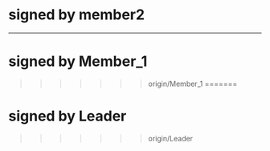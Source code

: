 
 # signed by member2
-------
# signed by Member_1
>>>>>>> origin/Member_1
=======
# signed by Leader
>>>>>>> origin/Leader
